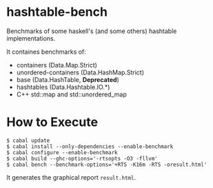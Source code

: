 hashtable-bench
===============

Benchmarks of some haskell's (and some others) hashtable implementations.

It containes benchmarks of:

* containers (Data.Map.Strict)
* unordered-containers (Data.HashMap.Strict)
* base (Data.HashTable, **Deprecated**)
* hashtables (Data.Hashtable.IO.*)
* C++ std::map and std::unordered_map

How to Execute
==============

~~~ {.bash}
$ cabal update
$ cabal install --only-dependencies --enable-benchmark
$ cabal configure --enable-benchmark
$ cabal build --ghc-options='-rtsopts -O3 -fllvm'
$ cabal bench --benchmark-options='+RTS -K16m -RTS -oresult.html'
~~~

It generates the graphical report `result.html`.
